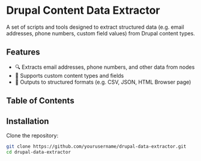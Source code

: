 # Drupal Content Data Extractor

A set of scripts and tools designed to extract structured data (e.g. email addresses, phone numbers, custom field values) from Drupal content types.

## Features

- 🔍 Extracts email addresses, phone numbers, and other data from nodes
- 🧩 Supports custom content types and fields
- 💾 Outputs to structured formats (e.g. CSV, JSON, HTML Browser page)


## Table of Contents



## Installation

Clone the repository:

```bash
git clone https://github.com/yourusername/drupal-data-extractor.git
cd drupal-data-extractor
